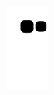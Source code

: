 ![](https://raw.githubusercontent.com/zhengyu997/zhengyu997/main/assets/github-contribution-grid-snake.svg)
